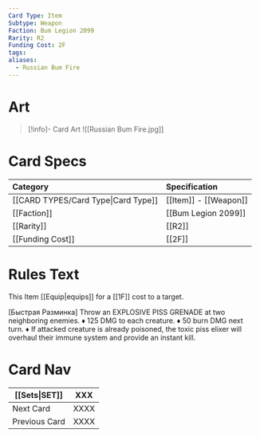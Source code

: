 ```yaml
---
Card Type: Item
Subtype: Weapon
Faction: Bum Legion 2099
Rarity: R2
Funding Cost: 2F
tags: 
aliases:
  - Russian Bum Fire
---
```

# Art

> [!info]- Card Art
> ![[Russian Bum Fire.jpg]]

# Card Specs

| Category | Specification| 
| :--- | :--- |
| [[CARD TYPES/Card Type\|Card Type]] | [[Item]] - [[Weapon]] |  
| [[Faction]] | [[Bum Legion 2099]] | 
| [[Rarity]] | [[R2]] |  
| [[Funding Cost]] | [[2F]] |  

# Rules Text

This Item [[Equip|equips]] for a [[1F]] cost to a target.  

[Быстрая Pазминка] 
Throw an EXPLOSIVE PISS GRENADE at two neighboring enemies. 
  ♦ 125 DMG to each creature. 
  ♦ 50 burn DMG next turn. 
  ♦ If attacked creature is already poisoned, the toxic piss elixer will overhaul their immune system and provide an instant kill.

# Card Nav

| [[Sets\|SET]] | XXX |  
| --- | --- |  
| Next Card | XXXX |  
| Previous Card | XXXX |  

